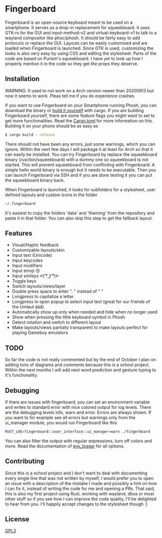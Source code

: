 # Fingerboard
Fingerboard is an open-source keyboard meant to be used on a smartphone. It serves as a drop-in replacement for squeekboard.
It uses GTK-rs for the GUI and input-method-v2 and virtual-keyboard-v1 to talk to a wayland compositor like phoc/phosh.
It should be fairly easy to add protocols or replace the GUI. Layouts can be easily customized and are loaded when Fingerboard is launched.
Since GTK is used, customizing the looks is also very easy by using CSS and editing the stylesheet. Parts of the code are based on Purism's squeekboard.
I have yet to look up how I properly mention it in the code so they get the props they deserve.

## Installation
WARNING: It used to not work on a Arch version newer than 20200913 but now it seems to work. Pleas tell me if you do experience crashes

If you want to use Fingerboard on your Smartphone running Phosh, you can download the binary or [build it yourself](installation/build_on_pinephone.md) with cargo. If you are building Fingerboard yourself, there are some feature flags you might want to set to get more functionalities.
Read the [Cargo.toml](Cargo.toml) for more information on this. Building it on your phone should be as easy as 
```bash
$ cargo build --release
```
There should not have been any errors, just some warnings, which you can ignore.
Within the next few days I will package it at least for Arch so that it can easily be installed.
You can try Fingerboard by replace the squeekboard binary (/usr/bin/squeekboard) with a dummy one so squeekboard is not started. This will prevent squeekboard from conflicting with Fingerboard. A simple hello world binary is enough but it needs to be executable. Then you can launch Fingerboard via SSH and if you are done testing it you can put the squeekboard binary back.

When Fingerboard is launched, it looks for subfolders for a stylesheet, user defined layouts and custom icons in the folder
```bash
~/.fingerboard
```
It's easiest to copy the folders 'data' and 'theming' from the repository and paste it in that folder. You can also skip this step to get the fallback layout.

## Features
- Visual/Haptic feedback
- Customizable layouts/skin
- Input text (Unicode)
- Input keycodes
- Input modifiers
- Input emoji 😍
- Input smileys ᕙ( ͡° ͜ʖ ͡°)ᕗ
- Toggle keys
- Switch layouts/views/layer
- Double press space to enter ". " instead of "  "
- Longpress to capitalize a letter
- Longpress to open popup to select input text (great for our friends of the Umlaut àäâ)
- Automatically show up only when needed and hide when no longer used
- Show when pressing the little keyboard symbol in Phosh
- Detect rotation and switch to different layout
- Make layouts/views partially transparent to make layouts perfect for playing Gameboy emulators

## TODO
So far the code is not really commented but by the end of October I plan on adding tons of diagrams and comments because this is 
a school project. Within the next months I will add next word prediction and gesture typing to it's functionality.

## Debugging
If there are issues with fingerboard, you can set an environment variable and writes to standard error with nice colored output for log levels. There are the debugging levels info, warn and error. Errors are always shown. If you want to for example see all errors but warnings only from the ui_manager module, you would run Fingerboard like this
```bash
RUST_LOG=fingerboard::user_interface::ui_manager=warn ./fingerboard
```
You can also filter the output with regular expressions, turn off colors and more. Read the documentation of [env_logger](https://docs.rs/env_logger) for all options.

## Contributing
Since this is a school project and I don't want to deal with documenting every single line that was not written by myself, I would prefer 
you to open an issue with a description of the mistake I made and possibly a hint on how I can fix it, instead of writing the code for me 
and opening a PRs. That said, this is also my first project using Rust, working with wayland, dbus or most other stuff so if you see how I 
can improve the code quality, I'll be delighted to hear from you. I'll happily accept changes to the stylesheet though :)

## License
[GPL3](https://choosealicense.com/licenses/gpl-3.0/)
